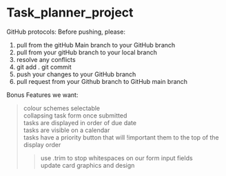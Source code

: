 # Task_planner_project
GitHub protocols:
Before pushing, please:
1. pull from the gitHub Main branch to your GitHub branch
2. pull from your gitHub branch to your local branch
3. resolve any conflicts
4. git add . git commit
5. push your changes to your GitHub branch
6. pull request from your Github branch to GitHub main branch

Bonus Features we want:
> colour schemes selectable <br>
> collapsing task form once submitted <br>
> tasks are displayed in order of due date <br>
> tasks are visible on a calendar <br>
> tasks have a priority button that will !important them to the top of the display order <br>
> >use .trim to stop whitespaces on our form input fields <br>
> update card graphics and design <br>
> 
